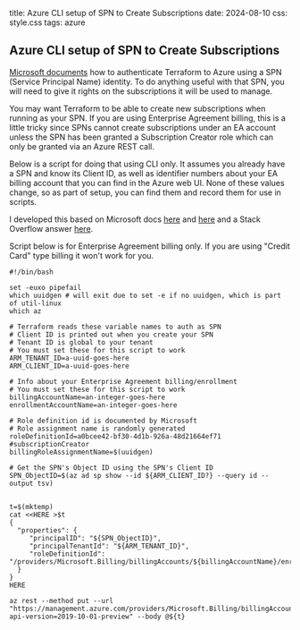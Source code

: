 title: Azure CLI setup of SPN to Create Subscriptions
date: 2024-08-10
css: style.css
tags: azure


## Azure CLI setup of SPN to Create Subscriptions

[Microsoft documents](https://learn.microsoft.com/en-us/azure/developer/terraform/authenticate-to-azure-with-service-principle) how to authenticate Terraform to Azure using a SPN (Service Principal Name) identity. To do anything useful with that SPN, you will need to give it rights on the subscriptions it will be used to manage.

You may want Terraform to be able to create new subscriptions when running as your SPN. If you are using Enterprise Agreement billing, this is a little tricky since SPNs cannot create subscriptions under an EA account unless the SPN has been granted a Subscription Creator role which can only be granted via an Azure REST call.

Below is a script for doing that using CLI only. It assumes you already have a SPN and know its Client ID, as well as identifier numbers about your EA billing account that you can find in the Azure web UI. None of these values change, so as part of setup, you can find them and record them for use in scripts.

I developed this based on Microsoft docs [here](https://learn.microsoft.com/en-us/azure/cost-management-billing/manage/assign-roles-azure-service-principals#assign-the-subscription-creator-role-to-the-spn) and [here](https://learn.microsoft.com/en-us/rest/api/billing/role-assignments/put?view=rest-billing-2019-10-01-preview&tabs=HTTP) and a Stack Overflow answer [here](https://stackoverflow.com/questions/56645576/activation-of-service-principal-as-account-owner-in-the-ea-portal-via-powershell).

Script below is for Enterprise Agreement billing only. If you are using "Credit Card" type billing it won't work for you.

```
#!/bin/bash

set -euxo pipefail
which uuidgen # will exit due to set -e if no uuidgen, which is part of util-linux
which az

# Terraform reads these variable names to auth as SPN
# Client ID is printed out when you create your SPN
# Tenant ID is global to your tenant
# You must set these for this script to work
ARM_TENANT_ID=a-uuid-goes-here
ARM_CLIENT_ID=a-uuid-goes-here

# Info about your Enterprise Agreement billing/enrollment
# You must set these for this script to work
billingAccountName=an-integer-goes-here
enrollmentAccountName=an-integer-goes-here

# Role definition id is documented by Microsoft
# Role assignment name is randomly generated
roleDefinitionId=a0bcee42-bf30-4d1b-926a-48d21664ef71 #subscriptionCreator
billingRoleAssignmentName=$(uuidgen)

# Get the SPN's Object ID using the SPN's Client ID
SPN_ObjectID=$(az ad sp show --id ${ARM_CLIENT_ID?} --query id --output tsv)


t=$(mktemp)
cat <<HERE >$t
{
  "properties": {
     "principalID": "${SPN_ObjectID}",
     "principalTenantId": "${ARM_TENANT_ID}", 
     "roleDefinitionId": "/providers/Microsoft.Billing/billingAccounts/${billingAccountName}/enrollmentAccounts/${enrollmentAccountName}/billingRoleDefinitions/${roleDefinitionId}"
  }
}
HERE

az rest --method put --url "https://management.azure.com/providers/Microsoft.Billing/billingAccounts/${billingAccountName}/enrollmentAccounts/${enrollmentAccountName}/billingRoleAssignments/${billingRoleAssignmentName}?api-version=2019-10-01-preview" --body @${t}
```
